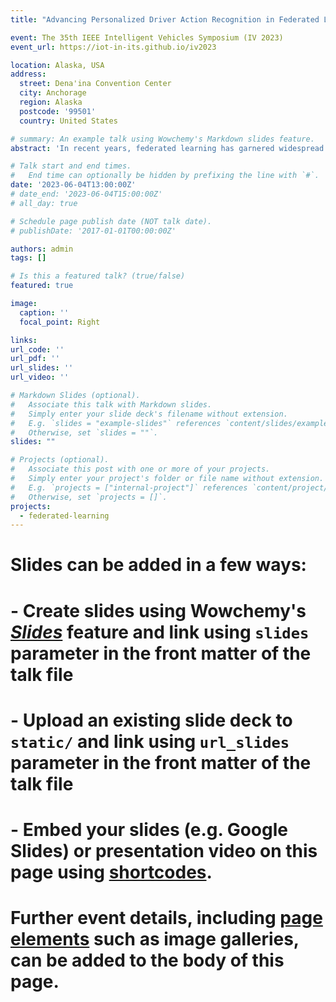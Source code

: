 ```yaml
---
title: "Advancing Personalized Driver Action Recognition in Federated Learning: User-Centric Approaches"

event: The 35th IEEE Intelligent Vehicles Symposium (IV 2023)
event_url: https://iot-in-its.github.io/iv2023

location: Alaska, USA
address:
  street: Dena'ina Convention Center
  city: Anchorage
  region: Alaska
  postcode: '99501'
  country: United States

# summary: An example talk using Wowchemy's Markdown slides feature.
abstract: 'In recent years, federated learning has garnered widespread attention due to its ability to train machine learning models across distributed devices while ensuring data privacy. However, little attention has been paid to user needs and personalization in this context, particularly in the field of driver action recognition. In this presentation, I will introduce the challenges of federated learning in driver action recognition and the rationale behind the poor performance of non-user-centric frameworks. Additionally, I will present our efforts to advance the development of personalized driver action recognition, which include personalized and peer-to-peer federated learning frameworks. Through this presentation, my objective is to highlight the potential of personalized driver action recognition and advocate for the deployment of federated learning in practical connected and automated vehicles.'

# Talk start and end times.
#   End time can optionally be hidden by prefixing the line with `#`.
date: '2023-06-04T13:00:00Z'
# date_end: '2023-06-04T15:00:00Z'
# all_day: true

# Schedule page publish date (NOT talk date).
# publishDate: '2017-01-01T00:00:00Z'

authors: admin
tags: []

# Is this a featured talk? (true/false)
featured: true

image:
  caption: ''
  focal_point: Right

links:
url_code: ''
url_pdf: ''
url_slides: ''
url_video: ''

# Markdown Slides (optional).
#   Associate this talk with Markdown slides.
#   Simply enter your slide deck's filename without extension.
#   E.g. `slides = "example-slides"` references `content/slides/example-slides.md`.
#   Otherwise, set `slides = ""`.
slides: ""

# Projects (optional).
#   Associate this post with one or more of your projects.
#   Simply enter your project's folder or file name without extension.
#   E.g. `projects = ["internal-project"]` references `content/project/deep-learning/index.md`.
#   Otherwise, set `projects = []`.
projects:
  - federated-learning
---
```


# Slides can be added in a few ways:

# - **Create** slides using Wowchemy's [_Slides_](https://wowchemy.com/docs/managing-content/#create-slides) feature and link using `slides` parameter in the front matter of the talk file
# - **Upload** an existing slide deck to `static/` and link using `url_slides` parameter in the front matter of the talk file
# - **Embed** your slides (e.g. Google Slides) or presentation video on this page using [shortcodes](https://wowchemy.com/docs/writing-markdown-latex/).

# Further event details, including [page elements](https://wowchemy.com/docs/writing-markdown-latex/) such as image galleries, can be added to the body of this page.

